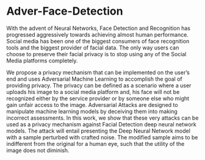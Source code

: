 # Adver-Face-Detection


With the advent of Neural Networks, Face Detection and Recognition has progressed aggressively towards achieving almost human performance. Social media has been one of the biggest consumers of face recognition tools and the biggest provider of facial data. The only way users can choose to preserve their facial privacy is to stop using any of the Social Media platforms completely.

We propose a privacy mechanism that can be implemented on the user’s end and uses Adversarial Machine Learning to accomplish the goal of providing privacy. The privacy can be defined as a scenario where a user uploads his image to a social media platform and, his face will not be recognized either by the service provider or by someone else who might gain unfair access to the image. Adversarial Attacks are designed to manipulate machine learning models by deceiving them into making incorrect assessments. In this work, we show that these very attacks can be used as a privacy mechanism against Facial Detection deep neural network models. The attack will entail presenting the Deep Neural Network model with a sample perturbed with crafted noise. The modified sample aims to be indifferent from the original for a human eye, such that the utility of the image does not diminish.
